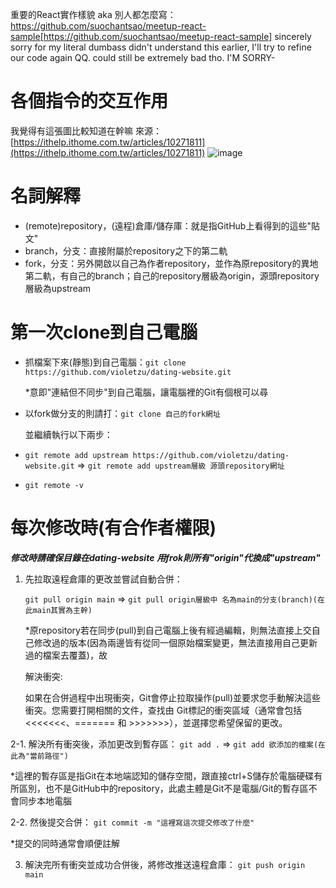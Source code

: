 重要的React實作樣貌 aka 別人都怎麼寫：https://github.com/suochantsao/meetup-react-sample[https://github.com/suochantsao/meetup-react-sample]
sincerely sorry for my literal dumbass didn't understand this earlier, I'll try to refine our code again QQ. could still be extremely bad tho. I'M SORRY-

# 各個指令的交互作用
我覺得有這張圖比較知道在幹嘛 來源：[https://ithelp.ithome.com.tw/articles/10271811](https://ithelp.ithome.com.tw/articles/10271811)
![image](https://github.com/user-attachments/assets/d88b1720-4b37-47c2-a8c7-9ee156b5c80a)

# 名詞解釋
- (remote)repository，(遠程)倉庫/儲存庫：就是指GitHub上看得到的這些"貼文"
- branch，分支：直接附屬於repository之下的第二軌
- fork，分支：另外開啟以自己為作者repository，並作為原repository的異地第二軌，有自己的branch；自己的repository層級為origin，源頭repository層級為upstream

# 第一次clone到自己電腦
- 抓檔案下來(靜態)到自己電腦：`git clone https://github.com/violetzu/dating-website.git`

  *意即"連結但不同步"到自己電腦，讓電腦裡的Git有個根可以尋

- 以fork做分支的則請打：`git clone 自己的fork網址`

   並繼續執行以下兩步：
   
- `git remote add upstream https://github.com/violetzu/dating-website.git` => `git remote add upstream層級 源頭repository網址`
   
- `git remote -v`

# 每次修改時(有合作者權限)
***修改時請確保目錄在dating-website***
***用frok則所有"origin"代換成"upstream"***

1. 先拉取遠程倉庫的更改並嘗試自動合併：

   `git pull origin main`
   => `git pull origin層級中 名為main的分支(branch)(在此main其實為主幹)`

   *原repository若在同步(pull)到自己電腦上後有經過編輯，則無法直接上交自己修改過的版本(因為兩邊皆有從同一個原始檔案變更，無法直接用自己更新過的檔案去覆蓋)，故

   解決衝突:
   
   如果在合併過程中出現衝突，Git會停止拉取操作(pull)並要求您手動解決這些衝突。您需要打開相關的文件，查找由 Git標記的衝突區域（通常會包括 <<<<<<<、======= 和 >>>>>>>），並選擇您希望保留的更改。

2-1. 解決所有衝突後，添加更改到暫存區：
   `git add .` => `git add 欲添加的檔案(在此為"當前路徑")`
   
*這裡的暫存區是指Git在本地端認知的儲存空間，跟直接ctrl+S儲存於電腦硬碟有所區別，也不是GitHub中的repository，此處主體是Git不是電腦/Git的暫存區不會同步本地電腦

2-2. 然後提交合併：
   `git commit -m "這裡寫這次提交修改了什麼"`

*提交的同時通常會順便註解

3. 解決完所有衝突並成功合併後，將修改推送遠程倉庫：
   `git push origin main`
